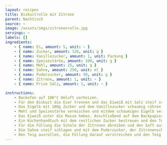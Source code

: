 ```yaml
---
layout: recipes
title: Biskuitrolle mit Zitrone
parent: Nachtisch
source: ~
image: /assets/imgs/zitronenrolle.jpg
servings: ~
labels: []
ingredients:
    - { name: Ei, amount: 5, unit: ~ }
    - { name: Zucker, amount: 120, unit: g }
    - { name: Vanillezucker, amount: 1, unit: Packung }
    - { name: Speisestärke, amount: 100, unit: g }
    - { name: Mehl, amount: 25, unit: g }
    - { name: Sahne, amount: 250, unit: ml }
    - { name: Puderzucker, amount: 50, unit: g }
    - { name: Zitrone, amount: 1, unit: ~ }
    - { name: Prise Salz, amount: 1, unit: ~ }

instructions:
    - Backofen auf 180°C Umluft vorheizen.
    - Für den Biskuit die Eier trennen und das Eiweiß mit Salz steif schlagen.
    - Das Eigelb mit 100g Zucker und dem Vanillezucker schaumig rühren.
    - Mehl und Speisestärke vermischen und mitdem schaumigen Eigelb vermischen.
    - Das Eiweiß unter die Masse heben. Anschließend auf dem Backpapier verstreichen und 13 Minuten bei 180°C Grad backen.
    - Ein Küchenhandtuch mit dem restlichen Zucker bestreuen und den Teig darauf stürzen, das Backpapier dann vorsichtig entfernen und den Biskuit einrollen.
    - Für die Füllung die Schale der Zitronen abreiben und den Saft auspressen. 
    - Die Sahne steif schlagen und mit dem Puderzucker, der Zitronenschale und 5-6 EL des Zitronensafts verrühren.
    - Den Teig ausrollen, die Füllung darauf verstreichen und den Teig wieder einrollen. Mindestens 1 Stunde im Kühlschrank ziehen lassen.
---
```


